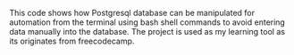 This code shows how Postgresql database can be manipulated for automation from the terminal using bash shell commands to avoid entering data manually into the database.
The project is used as my learning tool as its originates from freecodecamp.
